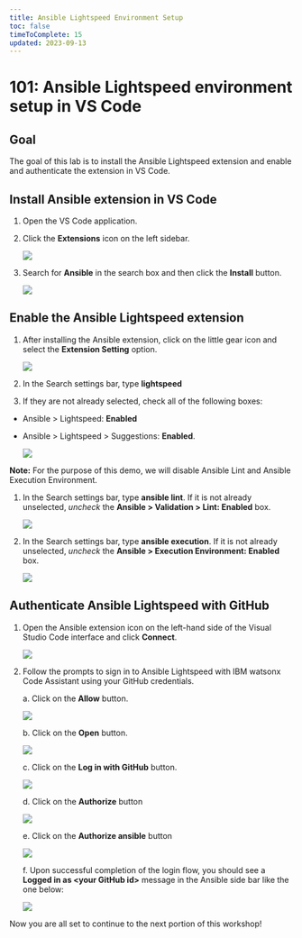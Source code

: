 ```yaml
---
title: Ansible Lightspeed Environment Setup
toc: false
timeToComplete: 15
updated: 2023-09-13
---
```


# 101: Ansible Lightspeed environment setup in VS Code

## Goal

The goal of this lab is to install the Ansible Lightspeed extension and enable and authenticate the extension in VS Code. 

## Install Ansible extension in VS Code

1. Open the VS Code application.
2. Click the **Extensions** icon on the left sidebar.

    ![](./images/settings-icon.png)
3. Search for **Ansible** in the search box and then click the **Install** button.

    ![](./images/search-for-ansible.png)

## Enable the Ansible Lightspeed extension

1. After installing the Ansible extension, click on the little gear icon and select the **Extension Setting** option.

    ![](./images/gear-icon.png)
2. In the Search settings bar, type **lightspeed**
3. If they are not already selected, check all of the following boxes:
 - Ansible > Lightspeed: **Enabled**
 - Ansible > Lightspeed > Suggestions: **Enabled**.

    ![](./images/enable-lightspeed.png)

**Note:** For the purpose of this demo, we will disable Ansible Lint and Ansible Execution Environment.

1. In the Search settings bar, type **ansible lint**. If it is not already unselected, *uncheck* the **Ansible > Validation > Lint: **Enabled**** box.

    ![](./images/disable-ansible-lint.png)

2. In the Search settings bar, type **ansible execution**. If it is not already unselected, *uncheck* the **Ansible > Execution Environment: **Enabled**** box.

    ![](./images/disable-ansible-exec.png)

## Authenticate Ansible Lightspeed with GitHub

1. Open the Ansible extension icon on the left-hand side of the Visual Studio Code interface and click **Connect**.

    ![](./images/connect-ansible.png)

2. Follow the prompts to sign in to Ansible Lightspeed with IBM watsonx Code Assistant using your GitHub credentials.

    a. Click on the **Allow** button.

    ![](./images/ansible-sign-in.png)

    b. Click on the **Open** button.

    ![](./images/external-website.png)

    c. Click on the **Log in with GitHub** button.

    ![](./images/github-login.png)

    d. Click on the **Authorize** button

    ![](./images/authorize-ansible.png)

    e. Click on the **Authorize ansible** button

    ![](./images/authorize-ansible-github.png)

    f. Upon successful completion of the login flow, you should see a **Logged in as \<your GitHub id>** message in the Ansible side bar like the one below:

    ![](./images/ansible-logged.png)
    

Now you are all set to continue to the next portion of this workshop!
